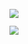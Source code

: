 ![](https://pic.zaqbest.com/i/2022/04/30/626cbab379013.jpg)

![](https://pic.zaqbest.com/i/2022/04/30/626cbab423d62.jpg)